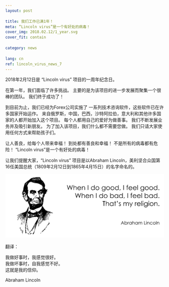 ```yaml
---
layout: post

title: 我们工作已满1年！
meta: “Lincoln virus”是一个有好处的病毒！
cover_img: 2018.02.12/1_year.svg
cover_fit: contain

category: news

lang: cn
ref: lincoln_virus_news_7
---
```


2018年2月12日是 “Lincoln virus” 项目的一周年纪念日。

在第一年，我们面临了许多挑战。
主要的是为该项目的进一步发展而聚集一个很棒的团队。
我们终于成功了！

到目前为止，我们已经为Forex公司实施了 一系列技术咨询软件，这些软件已在许多国家开始运作。
来自俄罗斯，中国，巴西，沙特阿拉伯，意大利和其他许多国家的人都开始加入这个项目。
每个人都用自己的爱好为做善事。
我们不断发展业务并及吸引新朋友。
为了加入该项目，我们什么都不需要您做。
我们只请大家使用任何方式来帮助孩子们。

让人善良，给每个人带来幸福！
到处都有善良和幸福！
不是所有的病毒都有危险！
“Lincoln virus”是一个有好处的病毒！

让我们提醒大家，“Lincoln virus” 项目是以Abraham Lincoln，美利坚合众国第16任美国总统（1809年2月12日到1865年4月15日）的名字命名的。

<a data-fancybox="gallery" href="/img/news/2018.02.12/Lincoln.svg"><img src="/img/news/2018.02.12/Lincoln.svg" alt=""></a>

翻译： 

我做好事时，我感觉很好。  
我做坏事时，自我感觉不好。  
这就是我的信仰。 

Abraham Lincoln

